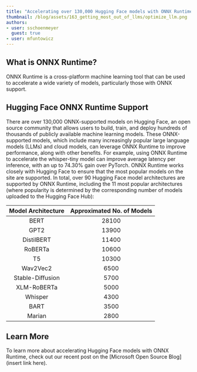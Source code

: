 ```yaml
---
title: "Accelerating over 130,000 Hugging Face models with ONNX Runtime"
thumbnail: /blog/assets/163_getting_most_out_of_llms/optimize_llm.png
authors:
- user: sschoenmeyer
  guest: true
- user: mfuntowicz
---
```


## What is ONNX Runtime?
ONNX Runtime is a cross-platform machine learning tool that can be used to accelerate a wide variety of models, particularly those with ONNX support.

## Hugging Face ONNX Runtime Support 

There are over 130,000 ONNX-supported models on Hugging Face, an open source community that allows users to build, train, and deploy hundreds of thousands of publicly available machine learning models.
These ONNX-supported models, which include many increasingly popular large language models (LLMs) and cloud models, can leverage ONNX Runtime to improve performance, along with other benefits.
For example, using ONNX Runtime to accelerate the whisper-tiny model can improve average latency per inference, with an up to 74.30% gain over PyTorch.
ONNX Runtime works closely with Hugging Face to ensure that the most popular models on the site are supported.
In total, over 90 Hugging Face model architectures are supported by ONNX Runtime, including the 11 most popular architectures (where popularity is determined by the corresponding number of models uploaded to the Hugging Face Hub):

| Model Architecture | Approximated No. of Models |
|:------------------:|:--------------------------:|
|        BERT        |           28100            |
|        GPT2        |           13900            |
|     DistilBERT     |           11400            |
|      RoBERTa       |           10600            |
|         T5         |           10300            |
|      Wav2Vec2      |            6500            |
|  Stable-Diffusion  |            5700            |
|    XLM-RoBERTa     |            5000            |
|      Whisper       |            4300            |
|        BART        |            3500            |
|       Marian       |            2800            |

## Learn More
To learn more about accelerating Hugging Face models with ONNX Runtime, check out our recent post on the [Microsoft Open Source Blog](insert link here).